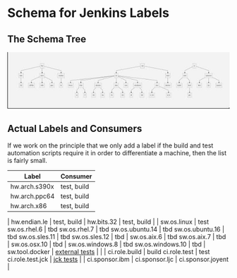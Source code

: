 # Schema for Jenkins Labels


## The Schema Tree

![Schema tree](schemaTree.jpg)

  
## Actual Labels and Consumers

If we work on the principle that we only add a label if the build and test automation scripts require it in order to differentiate a machine, then the list is fairly small.

Label | Consumer 
----------- | ----------- 
hw.arch.s390x | test, build 
hw.arch.ppc64 | test, build 
hw.arch.x86 | test, build
|
hw.endian.le | test, build
|
hw.bits.32 | test, build
|
|
sw.os.linux | test
sw.os.rhel.6 | tbd
sw.os.rhel.7 | tbd
sw.os.ubuntu.14 | tbd
sw.os.ubuntu.16 | tbd
sw.os.sles.11 | tbd
sw.os.sles.12 | tbd
|
sw.os.aix.6 | tbd
sw.os.aix.7 | tbd
|
sw.os.osx.10 | tbd
|
sw.os.windows.8 | tbd
sw.os.windows.10 | tbd
|
sw.tool.docker | [external tests](https://ci.adoptopenjdk.net/view/External%20tests/) |
|
|
ci.role.build | build
ci.role.test | test
ci.role.test.jck | [jck tests](https://ci.adoptopenjdk.net/view/JCK%20tests/) |
|
ci.sponsor.ibm |
ci.sponsor.ljc |
ci.sponsor.joyent |